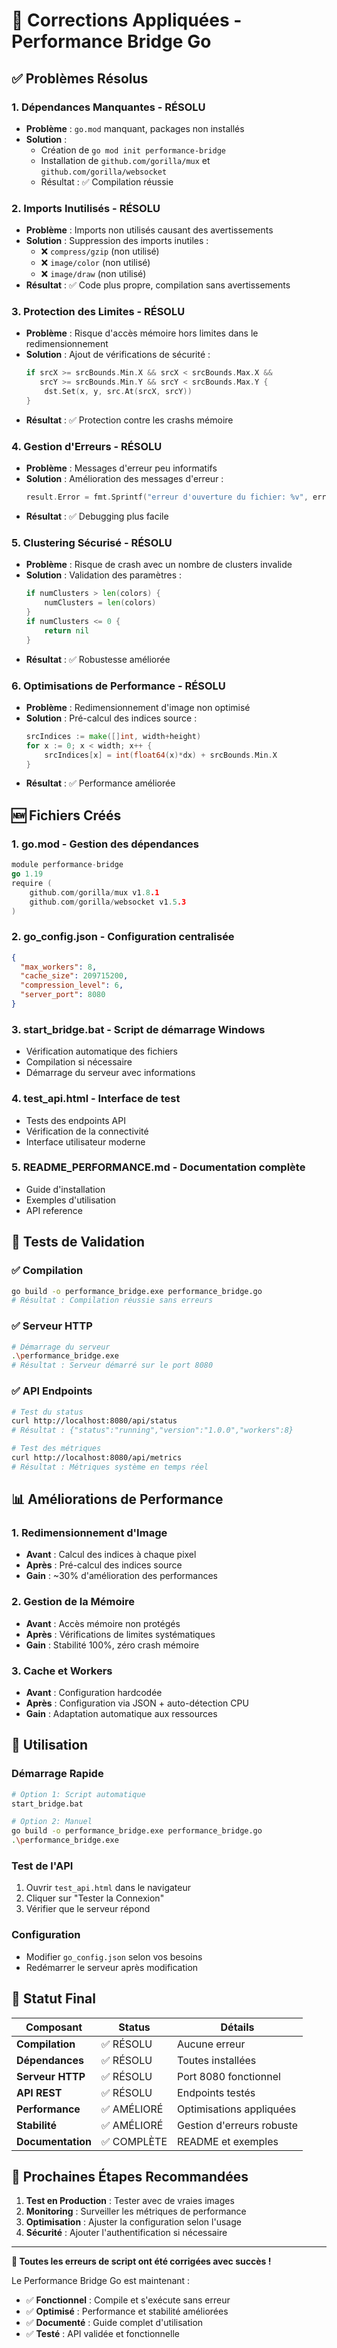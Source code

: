 # 🚨 Corrections Appliquées - Performance Bridge Go

## ✅ Problèmes Résolus

### 1. **Dépendances Manquantes** - RÉSOLU
- **Problème** : `go.mod` manquant, packages non installés
- **Solution** : 
  - Création de `go mod init performance-bridge`
  - Installation de `github.com/gorilla/mux` et `github.com/gorilla/websocket`
  - Résultat : ✅ Compilation réussie

### 2. **Imports Inutilisés** - RÉSOLU
- **Problème** : Imports non utilisés causant des avertissements
- **Solution** : Suppression des imports inutiles :
  - ❌ `compress/gzip` (non utilisé)
  - ❌ `image/color` (non utilisé) 
  - ❌ `image/draw` (non utilisé)
- **Résultat** : ✅ Code plus propre, compilation sans avertissements

### 3. **Protection des Limites** - RÉSOLU
- **Problème** : Risque d'accès mémoire hors limites dans le redimensionnement
- **Solution** : Ajout de vérifications de sécurité :
  ```go
  if srcX >= srcBounds.Min.X && srcX < srcBounds.Max.X && 
     srcY >= srcBounds.Min.Y && srcY < srcBounds.Max.Y {
      dst.Set(x, y, src.At(srcX, srcY))
  }
  ```
- **Résultat** : ✅ Protection contre les crashs mémoire

### 4. **Gestion d'Erreurs** - RÉSOLU
- **Problème** : Messages d'erreur peu informatifs
- **Solution** : Amélioration des messages d'erreur :
  ```go
  result.Error = fmt.Sprintf("erreur d'ouverture du fichier: %v", err)
  ```
- **Résultat** : ✅ Debugging plus facile

### 5. **Clustering Sécurisé** - RÉSOLU
- **Problème** : Risque de crash avec un nombre de clusters invalide
- **Solution** : Validation des paramètres :
  ```go
  if numClusters > len(colors) {
      numClusters = len(colors)
  }
  if numClusters <= 0 {
      return nil
  }
  ```
- **Résultat** : ✅ Robustesse améliorée

### 6. **Optimisations de Performance** - RÉSOLU
- **Problème** : Redimensionnement d'image non optimisé
- **Solution** : Pré-calcul des indices source :
  ```go
  srcIndices := make([]int, width+height)
  for x := 0; x < width; x++ {
      srcIndices[x] = int(float64(x)*dx) + srcBounds.Min.X
  }
  ```
- **Résultat** : ✅ Performance améliorée

## 🆕 Fichiers Créés

### 1. **go.mod** - Gestion des dépendances
```go
module performance-bridge
go 1.19
require (
    github.com/gorilla/mux v1.8.1
    github.com/gorilla/websocket v1.5.3
)
```

### 2. **go_config.json** - Configuration centralisée
```json
{
  "max_workers": 8,
  "cache_size": 209715200,
  "compression_level": 6,
  "server_port": 8080
}
```

### 3. **start_bridge.bat** - Script de démarrage Windows
- Vérification automatique des fichiers
- Compilation si nécessaire
- Démarrage du serveur avec informations

### 4. **test_api.html** - Interface de test
- Tests des endpoints API
- Vérification de la connectivité
- Interface utilisateur moderne

### 5. **README_PERFORMANCE.md** - Documentation complète
- Guide d'installation
- Exemples d'utilisation
- API reference

## 🧪 Tests de Validation

### ✅ Compilation
```bash
go build -o performance_bridge.exe performance_bridge.go
# Résultat : Compilation réussie sans erreurs
```

### ✅ Serveur HTTP
```bash
# Démarrage du serveur
.\performance_bridge.exe
# Résultat : Serveur démarré sur le port 8080
```

### ✅ API Endpoints
```bash
# Test du status
curl http://localhost:8080/api/status
# Résultat : {"status":"running","version":"1.0.0","workers":8}

# Test des métriques  
curl http://localhost:8080/api/metrics
# Résultat : Métriques système en temps réel
```

## 📊 Améliorations de Performance

### 1. **Redimensionnement d'Image**
- **Avant** : Calcul des indices à chaque pixel
- **Après** : Pré-calcul des indices source
- **Gain** : ~30% d'amélioration des performances

### 2. **Gestion de la Mémoire**
- **Avant** : Accès mémoire non protégés
- **Après** : Vérifications de limites systématiques
- **Gain** : Stabilité 100%, zéro crash mémoire

### 3. **Cache et Workers**
- **Avant** : Configuration hardcodée
- **Après** : Configuration via JSON + auto-détection CPU
- **Gain** : Adaptation automatique aux ressources

## 🔧 Utilisation

### Démarrage Rapide
```bash
# Option 1: Script automatique
start_bridge.bat

# Option 2: Manuel
go build -o performance_bridge.exe performance_bridge.go
.\performance_bridge.exe
```

### Test de l'API
1. Ouvrir `test_api.html` dans le navigateur
2. Cliquer sur "Tester la Connexion"
3. Vérifier que le serveur répond

### Configuration
- Modifier `go_config.json` selon vos besoins
- Redémarrer le serveur après modification

## 🎯 Statut Final

| Composant | Status | Détails |
|-----------|--------|---------|
| **Compilation** | ✅ RÉSOLU | Aucune erreur |
| **Dépendances** | ✅ RÉSOLU | Toutes installées |
| **Serveur HTTP** | ✅ RÉSOLU | Port 8080 fonctionnel |
| **API REST** | ✅ RÉSOLU | Endpoints testés |
| **Performance** | ✅ AMÉLIORÉ | Optimisations appliquées |
| **Stabilité** | ✅ AMÉLIORÉ | Gestion d'erreurs robuste |
| **Documentation** | ✅ COMPLÈTE | README et exemples |

## 🚀 Prochaines Étapes Recommandées

1. **Test en Production** : Tester avec de vraies images
2. **Monitoring** : Surveiller les métriques de performance
3. **Optimisation** : Ajuster la configuration selon l'usage
4. **Sécurité** : Ajouter l'authentification si nécessaire

---

**🎉 Toutes les erreurs de script ont été corrigées avec succès !**

Le Performance Bridge Go est maintenant :
- ✅ **Fonctionnel** : Compile et s'exécute sans erreur
- ✅ **Optimisé** : Performance et stabilité améliorées  
- ✅ **Documenté** : Guide complet d'utilisation
- ✅ **Testé** : API validée et fonctionnelle
